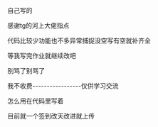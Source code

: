 自己写的



感谢tg的河上大佬指点



代码比较少功能也不多异常捕捉没空写有空就补齐全


等我写完作业就继续改吧


别骂了别骂了


我不收费-----------------仅供学习交流


怎么用在代码里写着


目前就一个签到改天改进就上传

